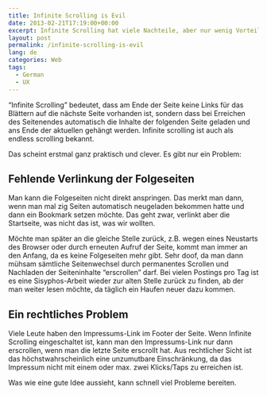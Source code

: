 ```yaml
---
title: Infinite Scrolling is Evil
date: 2013-02-21T17:19:00+00:00
excerpt: Infinite Scrolling hat viele Nachteile, aber nur wenig Vorteile.
layout: post
permalink: /infinite-scrolling-is-evil
lang: de
categories: Web
tags:
  - German
  - UX
---
```

“Infinite Scrolling” bedeutet, dass am Ende der Seite keine Links für das Blättern auf die nächste Seite vorhanden ist, sondern dass bei Erreichen des Seitenendes automatisch die Inhalte der folgenden Seite geladen und ans Ende der aktuellen gehängt werden. Infinite scrolling ist auch als endless scrolling bekannt.

Das scheint erstmal ganz praktisch und clever. Es gibt nur ein Problem:

## Fehlende Verlinkung der Folgeseiten

Man kann die Folgeseiten nicht direkt anspringen. Das merkt man dann, wenn man mal zig Seiten automatisch neugeladen bekommen hatte und dann ein Bookmark setzen möchte. Das geht zwar, verlinkt aber die Startseite, was nicht das ist, was wir wollten.

Möchte man später an die gleiche Stelle zurück, z.B. wegen eines Neustarts des Browser oder durch erneuten Aufruf der Seite, kommt man immer an den Anfang, da es keine Folgeseiten mehr gibt. Sehr doof, da man dann mühsam sämtliche Seitenwechsel durch permanentes Scrollen und Nachladen der Seiteninhalte “erscrollen” darf. Bei vielen Postings pro Tag ist es eine Sisyphos-Arbeit wieder zur alten Stelle zurück zu finden, ab der man weiter lesen möchte, da täglich ein Haufen neuer dazu kommen.

## Ein rechtliches Problem

Viele Leute haben den Impressums-Link im Footer der Seite. Wenn Infinite Scrolling eingeschaltet ist, kann man den Impressums-Link nur dann erscrollen, wenn man die letzte Seite erscrollt hat. Aus rechtlicher Sicht ist das höchstwahrscheinlich eine unzumutbare Einschränkung, da das Impressum nicht mit einem oder max. zwei Klicks/Taps zu erreichen ist.

Was wie eine gute Idee aussieht, kann schnell viel Probleme bereiten.